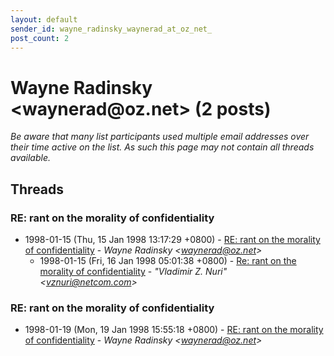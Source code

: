 ```yaml
---
layout: default
sender_id: wayne_radinsky_waynerad_at_oz_net_
post_count: 2
---
```


# Wayne Radinsky <waynerad<span>@</span>oz.net> (2 posts)

_Be aware that many list participants used multiple email addresses over their time active on the list. As such this page may not contain all threads available._

## Threads

### RE: rant on the morality of confidentiality
+ 1998-01-15 (Thu, 15 Jan 1998 13:17:29 +0800) - [RE: rant on the morality of confidentiality](/archive/1998/01/610e08c21d53f0e8b991930780a9f571d29bc26fddabd218211798adc21cd577) - _Wayne Radinsky \<waynerad@oz.net\>_
  + 1998-01-15 (Fri, 16 Jan 1998 05:01:38 +0800) - [Re: rant on the morality of confidentiality](/archive/1998/01/69a7f71914f30631f3473193fd7a8530521c56dd32e8b8ca11687ad14d342e15) - _"Vladimir Z. Nuri" \<vznuri@netcom.com\>_

### RE: rant on the morality of confidentiality
+ 1998-01-19 (Mon, 19 Jan 1998 15:55:18 +0800) - [RE: rant on the morality of confidentiality](/archive/1998/01/f6cb80e304de42612de74539a3c2faaf32732de1e6d89fdd434fe8904b0b4c0b) - _Wayne Radinsky \<waynerad@oz.net\>_

